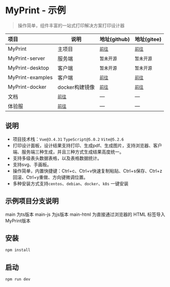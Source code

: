 # MyPrint - 示例

> 操作简单，组件丰富的一站式打印解决方案打印设计器

| 项目               | 说明                               | 地址(github)                                       | 地址(gitee)                                                |
|:-----------------|----------------------------------|--------------------------------------------------|----------------------------------------------------------|
| MyPrint          | 主项目                              | [`前往`](https://github.com/MyPrintDesign/myprint) | [`前往`](https://gitee.com/MyPrintDesign/myprint)          |
| MyPrint-server   | 服务端                              | `暂未开源`                                           | `暂未开源`                                                   |
| MyPrint-desktop  | 客户端                              | `暂未开源`                                           | `暂未开源`                                                   |
| MyPrint-examples | 客户端                              | [`前往`](https://github.com/MyPrintDesign/myprint-examples) | [`前往`](https://gitee.com/MyPrintDesign/myprint-examples) |
| MyPrint-docker   | docker构建镜像                       | [`前往`](https://github.com/MyPrintDesign/myprint-docker) | [`前往`](https://gitee.com/MyPrintDesign/myprint-docker)   |
| 文档               | [`前往`](https://doc.myprint.top)  | —                                                | —                                                        |
| 体验服              | [`前往`](https://demo.myprint.top) | —                                                | —                                                        |

## 说明

* 项目技术栈：`Vue@3.4.31` `TypeScript@5.0.2` `Vite@5.2.6`
* 打印设计面板，设计结果支持打印、生成pdf、生成图片，支持浏览器、客户端、服务端三种生成，并且三种方式生成结果高度统一。
* 支持多级表头数据表格，以及表格数据统计。
* 支持svg、手画板。
* 操作简单，内置快捷键：Ctrl+c、Ctrl+v快速复制粘贴、Ctrl+s保存、Ctrl+z回滚、Ctrl+y重做、方向键微调位置。
* 多种安装方式支持`centos`、`debian`、`docker`、`k8s` 一键安装
## 示例项目分支说明

main 为ts版本
main-js 为js版本
main-html 为直接通过浏览器的 HTML 标签导入MyPrint版本

## 安装

```sh
npm install
```

## 启动

```sh
npm run dev
```
